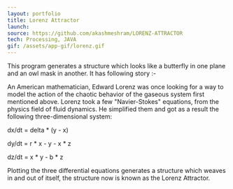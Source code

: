 ```yaml
---
layout: portfolio
title: Lorenz Attractor
launch: 
source: https://github.com/akashmeshram/LORENZ-ATTRACTOR
tech: Processing, JAVA
gif: /assets/app-gif/lorenz.gif
---
```


This program generates a structure which looks like a butterfly in one plane and an owl mask in another.
It has following story :-

An American mathematician, Edward Lorenz was once looking for a way to model the action of the chaotic behavior of the gaseous system first mentioned above. Lorenz took a few "Navier-Stokes" equations, from the physics field of fluid dynamics. He simplified them and got as a result the following three-dimensional system:

dx/dt = delta * (y - x)

dy/dt = r * x - y - x * z

dz/dt = x * y - b * z

Plotting the three differential equations generates a structure which weaves in and out of itself,
the structure now is known as the Lorenz Attractor.
